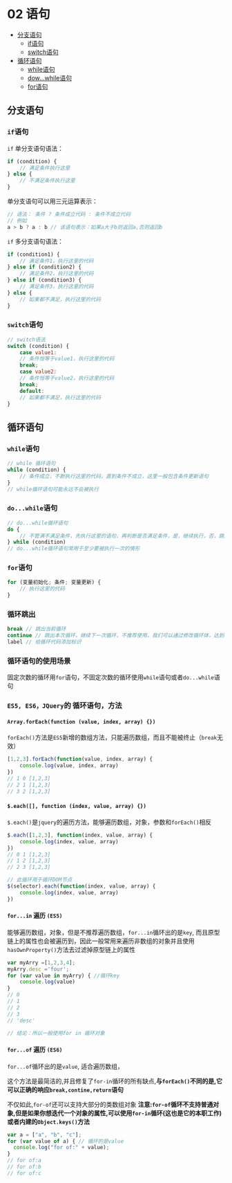 # 02 语句
- [分支语句](#分支语句)
    - [if语句](#`if`语句)
    - [switch语句](#`switch`语句)
- [循环语句](#循环语句)
    - [while语句](#`while`语句)
    - [dow...while语句](#`do...while`语句)
    - [for语句](#for语句)

## 分支语句
### `if`语句
`if` 单分支语句语法：
```js
if (condition) {
    // 满足条件执行这里
} else {
    // 不满足条件执行这里
}
```
单分支语句可以用三元运算表示：
```js
// 语法： 条件 ? 条件成立代码 : 条件不成立代码
// 例如
a > b ? a : b // 该语句表示：如果a大于b则返回a,否则返回b
```
`if` 多分支语句语法：
```js
if (condition1) {
    // 满足条件1，执行这里的代码
} else if (condition2) {
    // 满足条件2，执行这里的代码
} else if (condition3) {
    // 满足条件3，执行这里的代码
} else {
    // 如果都不满足，执行这里的代码
}
```
### `switch`语句
```js
// switch语法
switch (condition) {
    case value1:
    // 条件恒等于value1，执行这里的代码
    break;
    case value2:
    // 条件恒等于value2，执行这里的代码
    break;
    default:
    // 如果都不满足，执行这里的代码
}
```


## 循环语句

### `while`语句
```js
// while 循环语句
while (condition) {
    // 条件成立，不断执行这里的代码，直到条件不成立，这里一般包含条件更新语句
}
// while循环语句可能永远不会被执行
```
### `do...while`语句
```js
// do...while循环语句
do {
    // 不管满不满足条件，先执行这里的语句，再判断是否满足条件，是，继续执行，否，跳出循环，这里一般也包含条件更新
} while (condition)
// do...while循环语句常用于至少要被执行一次的情形
```

### `for`语句
```js
for (变量初始化; 条件; 变量更新) {
    // 执行这里的代码
}
```

### 循环跳出
```js
break // 跳出当前循环
continue // 跳出本次循环，继续下一次循环，不推荐使用，我们可以通过修改循环体，达到相同的效果
label // 给循环代码添加标识
```
### 循环语句的使用场景
固定次数的循环用`for`语句，不固定次数的循环使用`while`语句或者`do...while`语句

### `ES5, ES6，JQuery`的 循环语句，方法
#### `Array.forEach(function (value, index, array) {})`
`forEach()`方法是`ES5`新增的数组方法，只能遍历数组，而且不能被终止（`break`无效）
```js
[1,2,3].forEach(function(value, index, array) {
    console.log(value, index, array) 
})
// 1 0 [1,2,3]
// 2 1 [1,2,3]
// 3 2 [1,2,3]
```
#### `$.each([], function (index, value, array) {})`
`$.each()`是`jquery`的遍历方法，能够遍历数组，对象，参数和`forEach()`相反
```js
$.each([1,2,3], function(index, value, array) {
    console.log(index, value, array)
})
// 0 1 [1,2,3]
// 1 2 [1,2,3]
// 2 3 [1,2,3]

// 此循环用于循环DOM节点
$(selector).each(function(index, value, array) {
    console.log(index, value, array)
})
```
#### `for...in` 遍历 `(ES5)`
能够遍历数组，对象，但是不推荐遍历数组，`for...in`循环出的是`key`, 而且原型链上的属性也会被遍历到，因此一般常用来遍历非数组的对象并且使用`hasOwnProperty()`方法去过滤掉原型链上的属性
```js
var myArry =[1,2,3,4];
myArry.desc ='four';
for (var value in myArry) { //循环key
    console.log(value)
}
// 0
// 1
// 2
// 3
// 'desc'

// 结论：所以一般使用for in 循环对象
```

#### `for...of` 遍历 `(ES6)`
`for...of`循环出的是`value`, 适合遍历数组，

这个方法是最简洁的,并且修复了`for-in`循环的所有缺点,**与`forEach()`不同的是,它可以正确的响应`break,contine,return`语句**

不仅如此,`for-of`还可以支持大部分的类数组对象 **注意:`for-of`循环不支持普通对象,但是如果你想迭代一个对象的属性,可以使用`for-in`循环(这也是它的本职工作)或者内建的`Object.keys()`方法**
```js
var a = ["a", "b", "c"];
for (var value of a) { // 循环的是value
  console.log("for of:" + value);
}
// for of:a
// for of:b
// for of:c
```